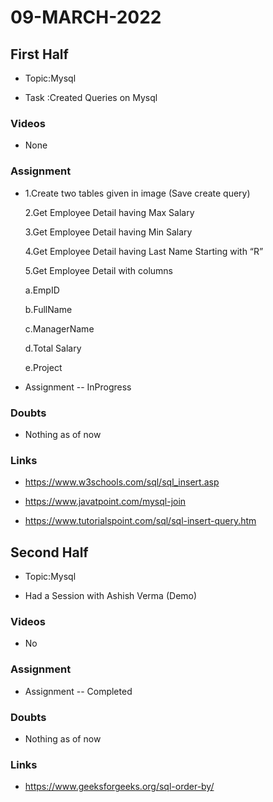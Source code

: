 # 09-MARCH-2022

## First Half

- Topic:Mysql

- Task :Created Queries on Mysql 

### Videos

- None

### Assignment 

- 1.Create two tables given in image (Save create query)

  2.Get Employee Detail having Max Salary

  3.Get Employee Detail having Min Salary

  4.Get Employee Detail having Last Name Starting with “R”

  5.Get Employee Detail with columns

	a.EmpID

	b.FullName

	c.ManagerName

	d.Total Salary

	e.Project 

- Assignment <Status> -- InProgress

### Doubts

- Nothing as of now

### Links

- https://www.w3schools.com/sql/sql_insert.asp

- https://www.javatpoint.com/mysql-join

- https://www.tutorialspoint.com/sql/sql-insert-query.htm

## Second Half

- Topic:Mysql

- Had a Session with Ashish Verma (Demo) 

### Videos

- No

### Assignment 

- Assignment <Status> -- Completed

### Doubts

- Nothing as of now 

### Links

- https://www.geeksforgeeks.org/sql-order-by/